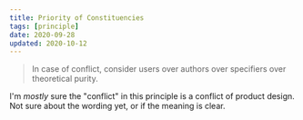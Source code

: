 ```yaml
---
title: Priority of Constituencies
tags: [principle]
date: 2020-09-28
updated: 2020-10-12
---
```


> In case of conflict, consider users over authors over specifiers over theoretical purity.

I'm *mostly* sure the "conflict" in this principle is a conflict of product design. Not sure about the wording yet, or if the meaning is clear.
